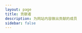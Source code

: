 ```yaml
---
layout: page
title: 贡献者
description: 为网站内容做出贡献的成员
sidebar: false
---
```


<!-- markdownlint-disable MD033 MD041 -->
<script setup>
import {
  VPTeamPage,
  VPTeamPageTitle,
  VPTeamMembers
} from 'vitepress/theme'

// 定义成员信息
const members = [
  {
    avatar: "/head/Young-Lord.jpg",
    name: "Young Lord",
    title: "开发者",
    desc: "高考，所有项目2025年8月前不维护。愿意接手请联系下方邮箱。",
    links: [
      { icon: 'github', link: "https://github.com/Young-Lord" }
    ]
  },
  {
    avatar: "/head/Ljzd-PRO.jpg",
    name: "Ljzd PRO",
    title: "开发者",
    desc: "暂无个人简介",
    links: [
      { icon: 'github', link: "https://github.com/Ljzd-PRO" }
    ]
  },
  {
    avatar: "/head/shenjackyuanjie.jpg",
    name: "Shen Jack",
    title: "开发者",
    desc: "happy lazy |HWS with me |要寄了(不是) 2025年8月之前不保证任何项目维护（你知道的，高考）",
    links: [
      { icon: 'github', link: "https://github.com/shenjackyuanjie" }
    ]
  },
  {
    avatar: "/head/leng-yue.jpg",
    name: "Leng Yue",
    title: "开发者",
    desc: "Push the boundary of artificial general intelligence.",
    links: [
      { icon: 'github', link: "https://github.com/leng-yue" }
    ]
  },
  {
    avatar: "/head/fumiama.jpg",
    name: "Fumiama",
    title: "开发者",
    desc: "千载何方归梦，棹舟星河波开。",
    links: [
      { icon: 'github', link: "https://github.com/fumiama" }
    ]
  },
  {
    avatar: "/head/alphagocc.jpg",
    name: "Alpha Gocc",
    title: "开发者",
    desc: "Alphagocc",
    links: [
      { icon: 'github', link: "https://github.com/alphagocc" }
    ]
  },
  {
    avatar: "/head/Mythologyli.jpg",
    name: "Mythology Li",
    title: "开发者",
    desc: "Embedded Systems, Robotics, Graphing Calculators and Minecraft!",
    links: [
      { icon: 'github', link: "https://github.com/Mythologyli" }
    ]
  },
  {
    avatar: "/head/yllhwa.jpg",
    name: "Yllhwa",
    title: "开发者",
    desc: "暂无个人简介",
    links: [
      { icon: 'github', link: "https://github.com/yllhwa" }
    ]
  },
  {
    avatar: "/head/siten.jpg",
    name: "Siten",
    title: "开发者",
    desc: "暂无个人简介",
    links: [
      { icon: 'github', link: "https://github.com/siten" }
    ]
  }
]


const contributors = [
  {
    avatar: "https://ooo.0x0.ooo/2024/10/07/O4wGIc.jpg",
    name: "Raincarnator",
    title: "贡献者",
    desc: '提交了 <a href="https://github.com/QQBackup/QQDecrypt/pull/1#issue-2568844396" target="_blank">PR #1</a>: docs: add more information',
    links: [
      { icon: 'github', link: "https://github.com/Raincarnator" }
    ]
  },

  {
    avatar: "https://ooo.0x0.ooo/2024/11/16/OHL7jx.png",
    name: "Wenz-jam",
    title: "贡献者",
    desc: '提交了 <a href="https://github.com/QQBackup/qq-win-db-key/pull/46" target="_blank">PR #46</a>:添加一种linux下获取密钥的方式',
    links: [
      { icon: 'github', link: "https://github.com/Wenz-jam" }
    ]
  },
  
  {
    avatar: "https://ooo.0x0.ooo/2025/01/04/OEHG9B.jpg",
    name: "Dao1023",
    title: "贡献者",
    desc: '<a href="https://github.com/QQBackup/qq-win-db-key/issues/50" target="_blank">issues #50</a>:补充NTQQ(Windows)教程',
    links: [
      { icon: 'github', link: "https://github.com/Dao1023" }
    ]
  },  

]
</script>

<VPTeamPage>

  <VPTeamPageTitle>
    <template #title>
      仓库成员
    </template>
    <template #lead>
      若需要修改/增删信息可在仓库发起 PR 或通过 <a href="mailto:ovo@aaqwq.top">邮箱</a> 联系我修改
    </template>
  </VPTeamPageTitle>
  
  <VPTeamMembers :members="members" />

  <VPTeamPageTitle>
    <template #title>
       仓库贡献者
    </template>
    <template #lead>
      这些成员为项目做出了贡献
    </template>
  </VPTeamPageTitle>
  
  <VPTeamMembers :members="contributors" />
</VPTeamPage>
